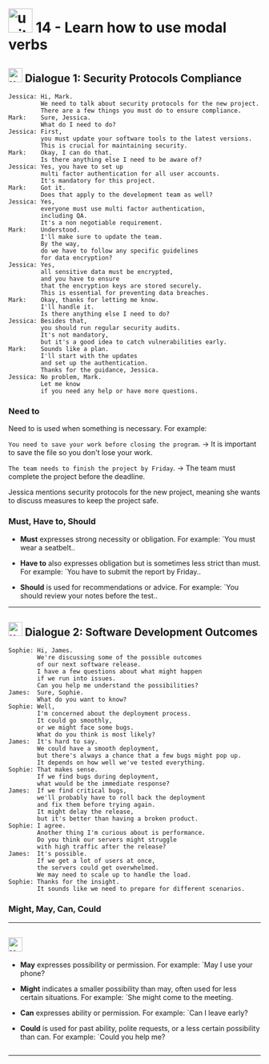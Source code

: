 # <img width="48" height="48" src="https://img.icons8.com/emoji/48/united-kingdom-emoji.png" alt="united-kingdom-emoji"/>  14 - Learn how to use modal verbs

## <img width="28" height="28" src="https://img.icons8.com/emoji/28/united-kingdom-emoji.png" alt="united-kingdom-emoji"/> Dialogue 1: Security Protocols Compliance

```
Jessica: Hi, Mark.
         We need to talk about security protocols for the new project.
         There are a few things you must do to ensure compliance.
Mark:    Sure, Jessica.
         What do I need to do?
Jessica: First,
         you must update your software tools to the latest versions.
         This is crucial for maintaining security.
Mark:    Okay, I can do that.
         Is there anything else I need to be aware of?
Jessica: Yes, you have to set up
         multi factor authentication for all user accounts.
         It's mandatory for this project.
Mark:    Got it.
         Does that apply to the development team as well?
Jessica: Yes,
         everyone must use multi factor authentication,
         including QA.
         It's a non negotiable requirement.
Mark:    Understood.
         I'll make sure to update the team.
         By the way,
         do we have to follow any specific guidelines
         for data encryption?
Jessica: Yes,
         all sensitive data must be encrypted,
         and you have to ensure
         that the encryption keys are stored securely.
         This is essential for preventing data breaches.
Mark:    Okay, thanks for letting me know.
         I'll handle it.
         Is there anything else I need to do?
Jessica: Besides that,
         you should run regular security audits.
         It's not mandatory,
         but it's a good idea to catch vulnerabilities early.
Mark:    Sounds like a plan.
         I'll start with the updates
         and set up the authentication.
         Thanks for the guidance, Jessica.
Jessica: No problem, Mark.
         Let me know
         if you need any help or have more questions.
```

### Need to

Need to is used when something is necessary. For example:

`You need to save your work before closing the program`. -> It is important to save the file so you don't lose your work.

`The team needs to finish the project by Friday`. -> The team must complete the project before the deadline.

Jessica mentions security protocols for the new project, meaning she wants to discuss measures to keep the project safe.

### Must, Have to, Should

- **Must** expresses strong necessity or obligation. For example: `You must wear a seatbelt..

- **Have to** also expresses obligation but is sometimes less strict than must. For example: `You have to submit the report by Friday..

- **Should** is used for recommendations or advice. For example: `You should review your notes before the test..

---

## <img width="28" height="28" src="https://img.icons8.com/emoji/28/united-kingdom-emoji.png" alt="united-kingdom-emoji"/>  Dialogue 2: Software Development Outcomes

```
Sophie: Hi, James.
        We're discussing some of the possible outcomes
        of our next software release.
        I have a few questions about what might happen
        if we run into issues.
        Can you help me understand the possibilities?
James:  Sure, Sophie.
        What do you want to know?
Sophie: Well,
        I'm concerned about the deployment process.
        It could go smoothly,
        or we might face some bugs.
        What do you think is most likely?
James:  It's hard to say.
        We could have a smooth deployment,
        but there's always a chance that a few bugs might pop up.
        It depends on how well we've tested everything.
Sophie: That makes sense.
        If we find bugs during deployment,
        what would be the immediate response?
James:  If we find critical bugs,
        we'll probably have to roll back the deployment
        and fix them before trying again.
        It might delay the release,
        but it's better than having a broken product.
Sophie: I agree.
        Another thing I'm curious about is performance.
        Do you think our servers might struggle
        with high traffic after the release?
James:  It's possible.
        If we get a lot of users at once,
        the servers could get overwhelmed.
        We may need to scale up to handle the load.
Sophie: Thanks for the insight.
        It sounds like we need to prepare for different scenarios.
```

### Might, May, Can, Could


---

## <img width="28" height="28" src="https://img.icons8.com/emoji/28/united-kingdom-emoji.png" alt="united-kingdom-emoji"/> 

- **May** expresses possibility or permission. For example: `May I use your phone?

- **Might** indicates a smaller possibility than may, often used for less certain situations. For example: `She might come to the meeting.

- **Can** expresses ability or permission. For example: `Can I leave early?

- **Could** is used for past ability, polite requests, or a less certain possibility than can. For example: `Could you help me?



```

```

---
